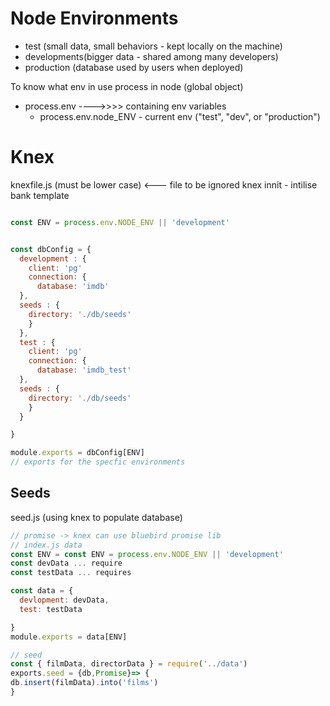 # Node Environments

- test (small data, small behaviors - kept locally on the machine)
- developments(bigger data - shared among many developers)
- production (database used by users when deployed)

To know what env in use process in node (global object)

- process.env ---->>>> containing env variables
  - process.env.node_ENV - current env ("test", "dev", or "production")

# Knex

knexfile.js (must be lower case) <--- file to be ignored
knex innit - intilise bank template

```js

const ENV = process.env.NODE_ENV || 'development'


const dbConfig = {
  development : {
    client: 'pg'
    connection: {
      database: 'imdb'
  },
  seeds : {
    directory: './db/seeds'
    }
  },
  test : {
    client: 'pg'
    connection: {
      database: 'imdb_test'
  },
  seeds : {
    directory: './db/seeds'
    }
  }

}

module.exports = dbConfig[ENV]
// exports for the specfic environments
```

## Seeds

seed.js (using knex to populate database)

```js
// promise -> knex can use bluebird promise lib
// index.js data
const ENV = const ENV = process.env.NODE_ENV || 'development'
const devData ... require
const testData ... requires

const data = {
  devlopment: devData,
  test: testData

}
module.exports = data[ENV]

// seed
const { filmData, directorData } = require('../data')
exports.seed = {db,Promise}=> {
db.insert(filmData).into('films')
}
```
